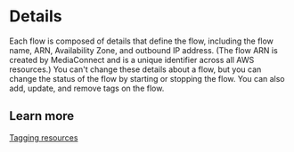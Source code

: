 # Details<a name="hp-view-flow-details"></a>

Each flow is composed of details that define the flow, including the flow name, ARN, Availability Zone, and outbound IP address\. \(The flow ARN is created by MediaConnect and is a unique identifier across all AWS resources\.\) You can't change these details about a flow, but you can change the status of the flow by starting or stopping the flow\. You can also add, update, and remove tags on the flow\.

## Learn more<a name="hp-view-flow-details-learn"></a>

[Tagging resources](https://docs.aws.amazon.com/mediaconnect/latest/ug/tagging.html?icmpid=docs_mediaconnect_help_panel)